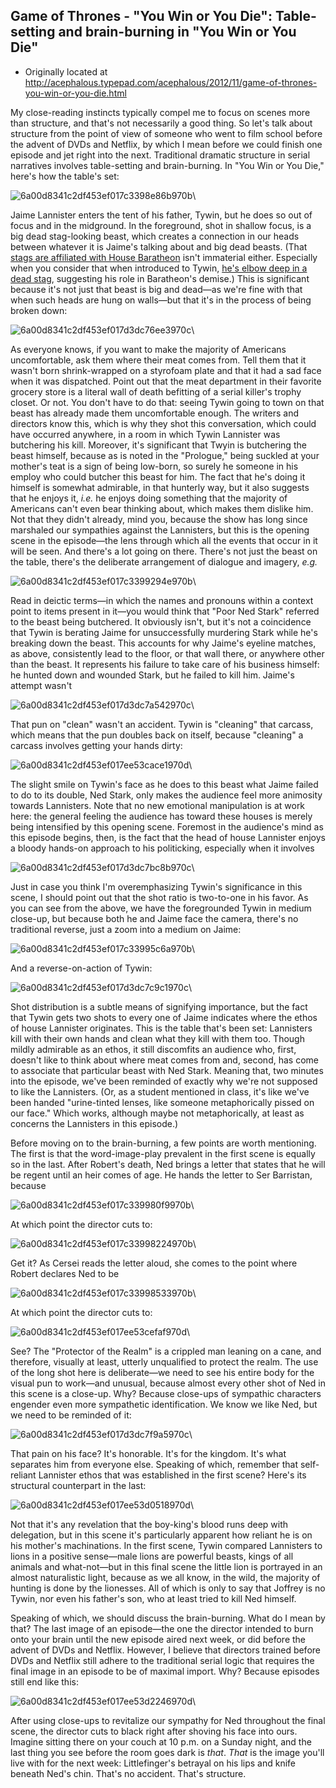 ## Game of Thrones - "You Win or You Die": Table-setting and brain-burning in "You Win or You Die"

 * Originally located at http://acephalous.typepad.com/acephalous/2012/11/game-of-thrones-you-win-or-you-die.html

My close-reading instincts typically compel me to focus on scenes more than structure, and that's not necessarily a good thing. So let's talk about structure from the point of view of someone who went to film school before the advent of DVDs and Netflix, by which I mean before we could finish one episode and jet right into the next. Traditional dramatic structure in serial narratives involves table-setting and brain-burning. In "You Win or You Die," here's how the table's set:

![6a00d8341c2df453ef017c3398e86b970b](images/tv/game-of-thrones-you-win-or-you-die/6a00d8341c2df453ef017c3398e86b970b.png)\

Jaime Lannister enters the tent of his father, Tywin, but he does so out of focus and in the midground. In the foreground, shot in shallow focus, is  a big dead stag-looking beast, which creates a connection in our heads between whatever it is Jaime's talking about and big dead beasts. (That [stags are affiliated with House Baratheon](http://www.lawyersgunsmoneyblog.com/2012/11/game-of-thrones-table-setting-and-brain-burning-in-you-win-or-you-die/comment-page-1#comment-391948) isn't immaterial either. Especially when you consider that when introduced to Tywin, [he's elbow deep in a dead stag](http://www.lawyersgunsmoneyblog.com/2012/11/game-of-thrones-table-setting-and-brain-burning-in-you-win-or-you-die/comment-page-1#comment-391959), suggesting his role in Baratheon's demise.) This is significant because it's not just that beast is big and dead—as we're fine with that when such heads are hung on walls—but that it's in the process of being broken down:

![6a00d8341c2df453ef017d3dc76ee3970c](images/tv/game-of-thrones-you-win-or-you-die/6a00d8341c2df453ef017d3dc76ee3970c.png)\ 

As everyone knows, if you want to make the majority of Americans uncomfortable, ask them where their meat comes from. Tell them that it wasn't born shrink-wrapped on a styrofoam plate and that it had a sad face when it was dispatched. Point out that the meat department in their favorite grocery store is a literal wall of death befitting of a serial killer's trophy closet. Or not. You don't have to do that: seeing Tywin going to town on that beast has already made them uncomfortable enough. The writers and directors know this, which is why they shot this conversation, which could have occurred anywhere, in a room in which Tywin Lannister was butchering his kill. Moreover, it's significant that Twyin is butchering the beast himself, because as is noted in the "Prologue," being suckled at your mother's teat is a sign of being low-born, so surely he someone in his employ who could butcher this beast for him. The fact that he's doing it himself is somewhat admirable, in that hunterly way, but it also suggests that he enjoys it, *i.e.* he enjoys doing something that the majority of Americans can't even bear thinking about, which makes them dislike him.
Not that they didn't already, mind you, because the show has long since marshaled our sympathies against the Lannisters, but this is the opening scene in the episode—the lens through which all the events that occur in it will be seen. And there's a lot going on there. There's not just the beast on the table, there's the deliberate arrangement of dialogue and imagery, *e.g.*

![6a00d8341c2df453ef017c3399294e970b](images/tv/game-of-thrones-you-win-or-you-die/6a00d8341c2df453ef017c3399294e970b.png)\

Read in deictic terms—in which the names and pronouns within a context point to items present in it—you would think that "Poor Ned Stark" referred to the beast being butchered. It obviously isn't, but it's not a coincidence that Tywin is berating Jaime for unsuccessfully murdering Stark while he's breaking down the beast. This accounts for why Jaime's eyeline matches, as above, consistently lead to the floor, or that wall there, or anywhere other than the beast. It represents his failure to take care of his business himself: he hunted down and wounded Stark, but he failed to kill him. Jaime's attempt wasn't

![6a00d8341c2df453ef017d3dc7a542970c](images/tv/game-of-thrones-you-win-or-you-die/6a00d8341c2df453ef017d3dc7a542970c.png)\

That pun on "clean" wasn't an accident. Tywin is "cleaning" that carcass, which means that the pun doubles back on itself, because "cleaning" a carcass involves getting your hands dirty:

![6a00d8341c2df453ef017ee53cace1970d](images/tv/game-of-thrones-you-win-or-you-die/6a00d8341c2df453ef017ee53cace1970d.png)\

The slight smile on Tywin's face as he does to this beast what Jaime failed to do to its double, Ned Stark, only makes the audience feel more animosity towards Lannisters. Note that no new emotional manipulation is at work here: the general feeling the audience has toward these houses is merely being intensified by this opening scene. Foremost in the audience's mind as this episode begins, then, is the fact that the head of house Lannister enjoys a bloody hands-on approach to his politicking, especially when it involves

![6a00d8341c2df453ef017d3dc7bc8b970c](images/tv/game-of-thrones-you-win-or-you-die/6a00d8341c2df453ef017d3dc7bc8b970c.png)\

Just in case you think I'm overemphasizing Tywin's significance in this scene, I should point out that the shot ratio is two-to-one in his favor. As you can see from the above, we have the foregrounded Tywin in medium close-up, but because both he and Jaime face the camera, there's no traditional reverse, just a zoom into a medium on Jaime:

![6a00d8341c2df453ef017c33995c6a970b](images/tv/game-of-thrones-you-win-or-you-die/6a00d8341c2df453ef017c33995c6a970b.png)\

And a reverse-on-action of Tywin:

![6a00d8341c2df453ef017d3dc7c9c1970c](images/tv/game-of-thrones-you-win-or-you-die/6a00d8341c2df453ef017d3dc7c9c1970c.png)\

Shot distribution is a subtle means of signifying importance, but the fact that Tywin gets two shots to every one of Jaime indicates where the ethos of house Lannister originates. This is the table that's been set: Lannisters kill with their own hands and clean what they kill with them too. Though mildly admirable as an ethos, it still discomfits an audience who, first, doesn't like to think about where meat comes from and, second, has come to associate that particular beast with Ned Stark. Meaning that, two minutes into the episode, we've been reminded of exactly why we're not supposed to like the Lannisters. (Or, as a student mentioned in class, it's like we've been handed "urine-tinted lenses, like someone metaphorically pissed on our face." Which works, although maybe not metaphorically, at least as concerns the Lannisters in this episode.)

Before moving on to the brain-burning, a few points are worth mentioning. The first is that the word-image-play prevalent in the first scene is equally so in the last. After Robert's death, Ned brings a letter that states that he will be regent until an heir comes of age. He hands the letter to Ser Barristan, because

![6a00d8341c2df453ef017c339980f9970b](images/tv/game-of-thrones-you-win-or-you-die/6a00d8341c2df453ef017c339980f9970b.png)\

At which point the director cuts to:

![6a00d8341c2df453ef017c33998224970b](images/tv/game-of-thrones-you-win-or-you-die/6a00d8341c2df453ef017c33998224970b.png)\

Get it? As Cersei reads the letter aloud, she comes to the point where Robert declares Ned to be

![6a00d8341c2df453ef017c33998533970b](images/tv/game-of-thrones-you-win-or-you-die/6a00d8341c2df453ef017c33998533970b.png)\

At which point the director cuts to:

![6a00d8341c2df453ef017ee53cefaf970d](images/tv/game-of-thrones-you-win-or-you-die/6a00d8341c2df453ef017ee53cefaf970d.png)\

See? The "Protector of the Realm" is a crippled man leaning on a cane, and therefore, visually at least, utterly unqualified to protect the realm. The use of the long shot here is deliberate—we need to see his entire body for the visual pun to work—and unusual, because almost every other shot of Ned in this scene is a close-up. Why? Because close-ups of sympathic characters engender even more sympathetic identification. We know we like Ned, but we need to be reminded of it:

![6a00d8341c2df453ef017d3dc7f9a5970c](images/tv/game-of-thrones-you-win-or-you-die/6a00d8341c2df453ef017d3dc7f9a5970c.png)\

That pain on his face? It's honorable. It's for the kingdom. It's what separates him from everyone else. Speaking of which, remember that self-reliant Lannister ethos that was established in the first scene? Here's its structural counterpart in the last:

![6a00d8341c2df453ef017ee53d0518970d](images/tv/game-of-thrones-you-win-or-you-die/6a00d8341c2df453ef017ee53d0518970d.png)\

Not that it's any revelation that the boy-king's blood runs deep with delegation, but in this scene it's particularly apparent how reliant he is on his mother's machinations. In the first scene, Tywin compared Lannisters to lions in a positive sense—male lions are powerful beasts, kings of all animals and what-not—but in this final scene the little lion is portrayed in an almost naturalistic light, because as we all know, in the wild, the majority of hunting is done by the lionesses. All of which is only to say that Joffrey is no Tywin, nor even his father's son, who at least tried to kill Ned himself.

Speaking of which, we should discuss the brain-burning. What do I mean by that? The last image of an episode—the one the director intended to burn onto your brain until the new episode aired next week, or did before the advent of DVDs and Netflix. However, I believe that directors trained before DVDs and Netflix still adhere to the traditional serial logic that requires the final image in an episode to be of maximal import. Why? Because episodes still end like this:

![6a00d8341c2df453ef017ee53d2246970d](images/tv/game-of-thrones-you-win-or-you-die/6a00d8341c2df453ef017ee53d2246970d.png)\

After using close-ups to revitalize our sympathy for Ned throughout the final scene, the director cuts to black right after shoving his face into ours. Imagine sitting there on your couch at 10 p.m. on a Sunday night, and the last thing you see before the room goes dark is *that*. *That* is the image you'll live with for the next week: Littlefinger's betrayal on his lips and knife beneath Ned's chin. That's no accident. That's structure.
